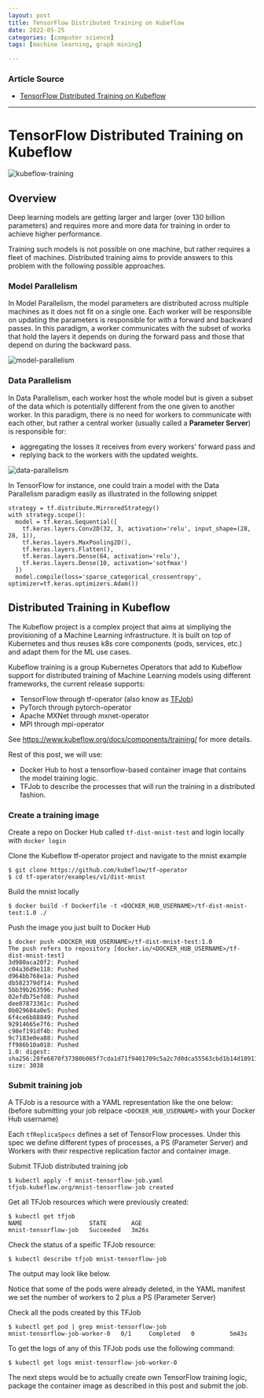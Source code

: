 ```yaml
---
layout: post
title: TensorFlow Distributed Training on Kubeflow
date: 2022-05-25
categories: [computer science]
tags: [machine learning, graph mining]

---
```


### Article Source

* [TensorFlow Distributed Training on Kubeflow](https://dzlab.github.io/ml/2020/07/18/kubeflow-training/)


---


# TensorFlow Distributed Training on Kubeflow 

![kubeflow-training](https://dzlab.github.io/assets/2020/20200718-kubeflow-training-overview.png)

## Overview

Deep learning models are getting larger and larger (over 130 billion
parameters) and requires more and more data for training in order to
achieve higher performance.

Training such models is not possible on one machine, but rather requires
a fleet of machines. Distributed training aims to provide answers to
this problem with the following possible approaches.

### Model Parallelism

In Model Parallelism, the model parameters are distributed across
multiple machines as it does not fit on a single one. Each worker will
be responsible on updating the parameters is responsible for with a
forward and backward passes. In this paradigm, a worker communicates
with the subset of works that hold the layers it depends on during the
forward pass and those that depend on during the backward pass.

![model-parallelism](https://dzlab.github.io/assets/2020/20200718-kubeflow-training-model-parallelism.png)

### Data Parallelism

In Data Parallelism, each worker host the whole model but is given a
subset of the data which is potentially different from the one given to
another worker. In this paradigm, there is no need for workers to
communicate with each other, but rather a central worker (usually called
a **Parameter Server**) is responsible for:

-   aggregating the losses it receives from every workers' forward pass
    and
-   replying back to the workers with the updated weights.

![data-parallelism](https://dzlab.github.io/assets/2020/20200718-kubeflow-training-data-parallelism.png)

In TensorFlow for instance, one could train a model with the Data
Parallelism paradigm easily as illustrated in the following snippet

``` 
strategy = tf.distribute.MirroredStrategy()
with strategy.scope():
  model = tf.keras.Sequential([
    tf.keras.layers.Conv2D(32, 3, activation='relu', input_shape=(28, 28, 1)),
    tf.keras.layers.MaxPooling2D(),
    tf.keras.layers.Flatten(),
    tf.keras.layers.Dense(64, activation='relu'),
    tf.keras.layers.Dense(10, activation='sotfmax')
  ])
  model.compile(loss='sparse_categorical_crossentropy', optimizer=tf.keras.optimizers.Adam())
```

## Distributed Training in Kubeflow

The Kubeflow project is a complex project that aims at simpliying the
provisioning of a Machine Learning infrastructure. It is built on top of
Kubernetes and thus reuses k8s core components (pods, services, etc.)
and adapt them for the ML use cases.

Kubeflow training is a group Kubernetes Operators that add to Kubeflow
support for distributed training of Machine Learning models using
different frameworks, the current release supports:

-   TensorFlow through tf-operator (also know as
    [TFJob](https://www.kubeflow.org/docs/components/training/tftraining/))
-   PyTorch through pytorch-operator
-   Apache MXNet through mxnet-operator
-   MPI through mpi-operator

See https://www.kubeflow.org/docs/components/training/ for more details.

Rest of this post, we will use:

-   Docker Hub to host a tensorflow-based container image that contains
    the model training logic.
-   TFJob to describe the processes that will run the training in a
    distributed fashion.

### Create a training image

Create a repo on Docker Hub called
`tf-dist-mnist-test` and login
locally with `docker login`

Clone the Kubeflow tf-operator project and navigate to the mnist example

 
 
``` 
$ git clone https://github.com/kubeflow/tf-operator
$ cd tf-operator/examples/v1/dist-mnist
```



Build the mnist locally

 
 
``` 
$ docker build -f Dockerfile -t <DOCKER_HUB_USERNAME>/tf-dist-mnist-test:1.0 ./
```



Push the image you just built to Docker Hub

 
 
``` 
$ docker push <DOCKER_HUB_USERNAME>/tf-dist-mnist-test:1.0
The push refers to repository [docker.io/<DOCKER_HUB_USERNAME>/tf-dist-mnist-test]
3d980aca20f2: Pushed 
c04a36d9e118: Pushed 
d964bb768e1a: Pushed 
db582379df14: Pushed 
5bb39b263596: Pushed 
02efdb75efd8: Pushed 
dee07873361c: Pushed 
0b029684a0e5: Pushed 
6f4ce6b88849: Pushed 
92914665e7f6: Pushed 
c98ef191df4b: Pushed 
9c7183e0ea88: Pushed 
ff986b10a018: Pushed 
1.0: digest: sha256:28fe6870f37380b065f7cda1d71f9401709c5a2c7d0dca55563cbd1b14d18911 size: 3038
```



### Submit training job

A TFJob is a resource with a YAML representation like the one below:
(before submitting your job relpace
`<DOCKER_HUB_USERNAME>` with
your Docker Hub username)

Each `tfReplicaSpecs` defines a
set of TensorFlow processes. Under this spec we define different types
of processes, a PS (Parameter Server) and Workers with their respective
replication factor and container image.

Submit TFJob distributed training job

 
 
``` 
$ kubectl apply -f mnist-tensorflow-job.yaml
tfjob.kubeflow.org/mnist-tensorflow-job created
```



Get all TFJob resources which were previously created:

 
 
``` 
$ kubectl get tfjob
NAME                   STATE       AGE
mnist-tensorflow-job   Succeeded   3m26s
```



Check the status of a speific TFJob resource:

 
 
``` 
$ kubectl describe tfjob mnist-tensorflow-job
```



The output may look like below.

Notice that some of the pods were already deleted, in the YAML manifest
we set the number of workers to 2 plus a PS (Parameter Server)

Check all the pods created by this TFJob

 
 
``` 
$ kubectl get pod | grep mnist-tensorflow-job
mnist-tensorflow-job-worker-0   0/1     Completed   0          5m43s
```



To get the logs of any of this TFJob pods use the following command:

 
 
``` 
$ kubectl get logs mnist-tensorflow-job-worker-0
```



The next steps would be to actually create own TensorFlow training
logic, package the container image as described in this post and submit
the job.


 